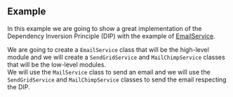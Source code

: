 ## Example

In this example we are going to show a great implementation of the Dependency Inversion Principle (DIP) with the example of [EmailService](../04x02_OCP/README.md).

We are going to create a `EmailService` class that will be the high-level module and we will create a `SendGridService` and `MailChimpService` classes that will be the low-level modules.\
We will use the `MailService` class to send an email and we will use the `SendGridService` and `MailChimpService` classes to send the email respecting the DIP.